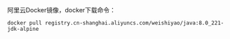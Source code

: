 阿里云Docker镜像，docker下载命令：

```
docker pull registry.cn-shanghai.aliyuncs.com/weishiyao/java:8.0_221-jdk-alpine
```
